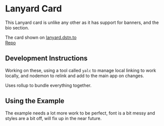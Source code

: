 # Lanyard Card

This Lanyard card is unlike any other as it has support for banners, and the bio section.

The card shown on [lanyard.dstn.to](https://lanyard.dstn.to) \
[Repo](https://github.com/dustinrouillard/lanyard-online-users)

## Development Instructions

Working on these, using a tool called `yalc` to manage local linking to work locally, and nodemon to relink and add to the main app on changes.

Uses rollup to bundle everything together.

## Using the Example

The example needs a lot more work to be perfect, font is a bit messy and styles are a bit off, will fix up in the near future.
